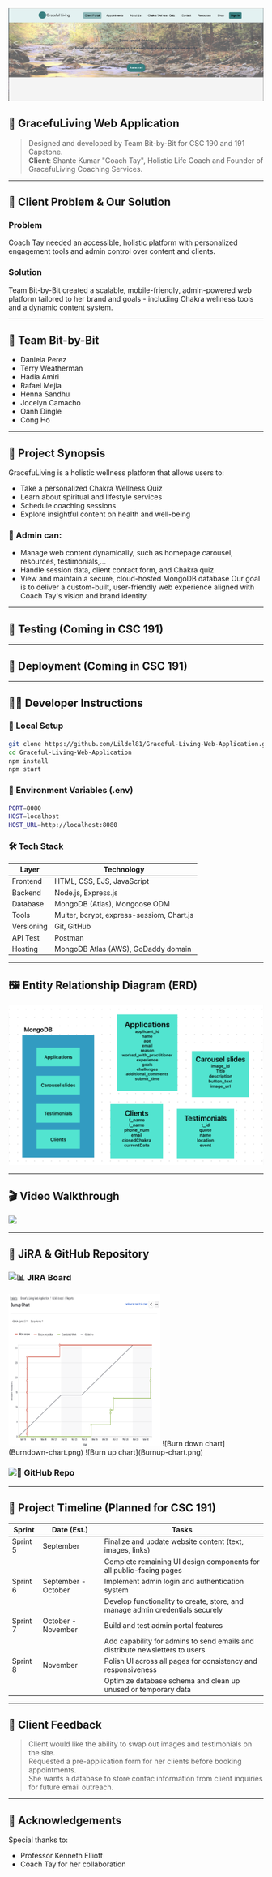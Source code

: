 ![Website header](web-header.png)
## 🌿 GracefuLiving Web Application
> Designed and developed by Team Bit-by-Bit for CSC 190 and 191 Capstone.<br>
> **Client**: Shante Kumar "Coach Tay", Holistic Life Coach and Founder of GracefuLiving Coaching Services.<br>

---
## 🧠 Client Problem & Our Solution
### Problem
Coach Tay needed an accessible, holistic platform with personalized engagement tools and admin control over content and clients.

### Solution
Team Bit-by-Bit created a scalable, mobile-friendly, admin-powered web platform tailored to her brand and goals - including Chakra wellness tools and a dynamic content system.

---
## 🙌  Team Bit-by-Bit
- Daniela Perez
- Terry Weatherman
- Hadia Amiri
- Rafael Mejia
- Henna Sandhu
- Jocelyn Camacho
- Oanh Dingle
- Cong Ho
---
## 🔮 Project Synopsis

GracefuLiving is a holistic wellness platform that allows users to:
- Take a personalized Chakra Wellness Quiz
- Learn about spiritual and lifestyle services
- Schedule coaching sessions
- Explore insightful content on health and well-being

### 🌟 Admin can:
- Manage web content dynamically, such as homepage carousel, resources, testimonials,...
- Handle session data, client contact form, and Chakra quiz
- View and maintain a secure, cloud-hosted MongoDB database
Our goal is to deliver a custom-built, user-friendly web experience aligned with Coach Tay's vision and brand identity.

---

## 🧪 Testing (Coming in CSC 191)

---

## 🚀 Deployment (Coming in CSC 191)

---

## 👩‍💻 Developer Instructions

### 🔧 Local Setup
```bash
git clone https://github.com/Lildel81/Graceful-Living-Web-Application.git
cd Graceful-Living-Web-Application
npm install
npm start
```
### 💾 Environment Variables (.env)
```bash
PORT=8080
HOST=localhost
HOST_URL=http://localhost:8080
```
### 🛠 Tech Stack
|   Layer     | Technology                                |
|-------------|-------------------------------------------|
| Frontend    | HTML, CSS, EJS, JavaScript                |
| Backend     | Node.js, Express.js                       |
| Database    | MongoDB (Atlas), Mongoose ODM             |
| Tools       | Multer, bcrypt, express-sessiom, Chart.js |
| Versioning  | Git, GitHub                               |
| API Test    | Postman                                   |
| Hosting     | MongoDB Atlas (AWS), GoDaddy domain       |

---

## 🖼️ Entity Relationship Diagram (ERD)
![ERD](ERD.png)

---

## 🎬 Video Walkthrough
<div>
    <a href="https://www.loom.com/share/caf5ede3d3c948f5a08439d4036e2e73">
    </a>
    <a href="https://www.loom.com/share/caf5ede3d3c948f5a08439d4036e2e73">
      <img style="max-width:300px;" src="https://cdn.loom.com/sessions/thumbnails/caf5ede3d3c948f5a08439d4036e2e73-289ad99384b34766-full-play.gif">
    </a>
</div>

---
## 🔗 JiRA & GitHub Repository
### ![📊 JIRA Board](https://bit-by-bit-csc190-191.atlassian.net/jira/software/c/projects/GLWA/boards/2)
<img src="Burnup-chart.png" alt="Burn up chart" width="300" height="300">
![Burn down chart](Burndown-chart.png)
![Burn up chart](Burnup-chart.png)

### ![🐙 GitHub Repo](https://github.com/Lildel81/Graceful-Living-Web-Application)

---

## 📅  Project Timeline (Planned for CSC 191)

| Sprint | Date (Est.) | Tasks |
|--------|-------------|-------|
| Sprint 5 | September | Finalize and update website content (text, images, links) |
| | |Complete remaining UI design components for all public-facing pages |
| Sprint 6 | September - October | Implement admin login and authentication system|
| | |Develop functionality to create, store, and manage admin credentials securely |
| Sprint 7 | October - November | Build and test admin portal features|
| | |Add capability for admins to send emails and distribute newsletters to users|
| Sprint 8 | November | Polish UI across all pages for consistency and responsiveness| 
| | |Optimize database schema and clean up unused or temporary data|

---
## 💬  Client Feedback
> Client would like the ability to swap out images and testimonials on the site.<br>
> Requested a pre-application form for her clients before booking appointments.<br>
> She wants a database to store contac information from client inquiries for future email outreach.<br>

---
## 🙏 Acknowledgements
Special thanks to:
- Professor Kenneth Elliott
- Coach Tay for her collaboration











